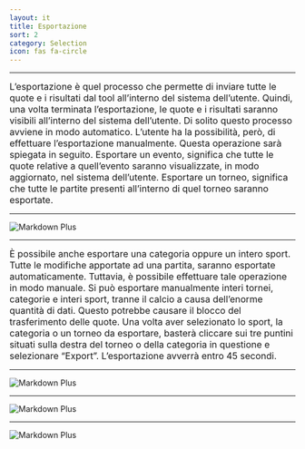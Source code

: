 ```yaml
---
layout: it
title: Esportazione
sort: 2
category: Selection
icon: fas fa-circle
---
```

<p class="message">
    
</p>

---

 <font size="3">L’esportazione è quel processo che permette di inviare tutte le quote e i risultati dal tool all’interno del sistema dell’utente. Quindi, una volta terminata l’esportazione, le quote e i risultati saranno visibili all’interno del sistema dell’utente. Di solito questo processo avviene in modo automatico. L’utente ha la possibilità, però, di effettuare l’esportazione manualmente. Questa operazione sarà spiegata in seguito. Esportare un evento, significa che tutte le quote relative a quell’evento saranno visualizzate, in modo aggiornato, nel sistema dell’utente. Esportare un torneo, significa che tutte le partite presenti all’interno di quel torneo saranno esportate.</font>

---

![Markdown Plus]({{site.baseurl}}/public/images/gestione-quote/Oam-tool-export-tournament-and-match.png)

---

<font size="3">È possibile anche esportare una categoria oppure un intero sport. Tutte le modifiche apportate ad una partita, saranno esportate automaticamente. Tuttavia, è possibile effettuare tale operazione in modo manuale. Si può esportare manualmente interi tornei, categorie e interi sport, tranne il calcio a causa dell’enorme quantità di dati. Questo potrebbe causare il blocco del trasferimento delle quote. Una volta aver selezionato lo sport, la categoria o un torneo da esportare, basterà cliccare sui tre puntini situati sulla destra del torneo o della categoria in questione e selezionare “Export”. L’esportazione avverrà entro 45 secondi.</font>

---

![Markdown Plus]({{site.baseurl}}/public/images/gestione-quote/Oam-tool-export-1.png)

---

![Markdown Plus]({{site.baseurl}}/public/images/gestione-quote/Oam-tool-export-category.png)

---

![Markdown Plus]({{site.baseurl}}/public/images/gestione-quote/Oam-tool-export-tournament-and-match.png)


